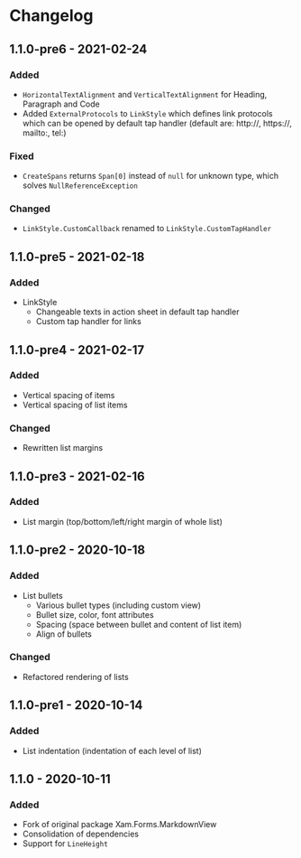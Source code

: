 # Changelog

## 1.1.0-pre6 - 2021-02-24

### Added 
- `HorizontalTextAlignment` and `VerticalTextAlignment` for Heading, Paragraph and Code
- Added `ExternalProtocols` to `LinkStyle` which defines link protocols which can be opened by default tap handler (default are: http://, https://, mailto:, tel:)

### Fixed
- `CreateSpans` returns `Span[0]` instead of `null` for unknown type, which solves `NullReferenceException`

### Changed
- `LinkStyle.CustomCallback` renamed to `LinkStyle.CustomTapHandler`

## 1.1.0-pre5 - 2021-02-18

### Added
- LinkStyle
  - Changeable texts in action sheet in default tap handler
  - Custom tap handler for links

## 1.1.0-pre4 - 2021-02-17

### Added
- Vertical spacing of items
- Vertical spacing of list items

### Changed
- Rewritten list margins

## 1.1.0-pre3 - 2021-02-16

### Added
- List margin (top/bottom/left/right margin of whole list)

## 1.1.0-pre2 - 2020-10-18

### Added
- List bullets
  - Various bullet types (including custom view)
  - Bullet size, color, font attributes
  - Spacing (space between bullet and content of list item)
  - Align of bullets

### Changed
- Refactored rendering of lists

## 1.1.0-pre1 - 2020-10-14

### Added
- List indentation (indentation of each level of list)

## 1.1.0 - 2020-10-11

### Added
- Fork of original package Xam.Forms.MarkdownView
- Consolidation of dependencies
- Support for `LineHeight`
